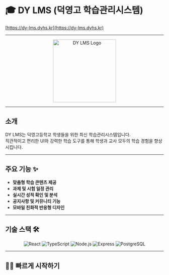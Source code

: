 # 🎓 DY LMS (덕영고 학습관리시스템)

[https://dy-lms.dyhs.kr](https://dy-lms.dyhs.kr)

---

<p align="center">
  <img src="https://dy-lms.dyhs.kr/static/assets/logo.png" alt="DY LMS Logo" width="200" />
</p>

---

## 소개

DY LMS는 덕영고등학교 학생들을 위한 최신 학습관리시스템입니다.  
직관적이고 편리한 UI와 강력한 학습 도구를 통해 학생과 교사 모두의 학습 경험을 향상시킵니다.

---

## 주요 기능 ✨

- **맞춤형 학습 콘텐츠 제공**  
- **과제 및 시험 일정 관리**  
- **실시간 성적 확인 및 분석**  
- **공지사항 및 커뮤니티 기능**  
- **모바일 친화적 반응형 디자인**

---

## 기술 스택 🛠️

<p align="center">
  <img src="https://img.shields.io/badge/React-61DAFB?style=for-the-badge&logo=react&logoColor=black" alt="React" />
  <img src="https://img.shields.io/badge/TypeScript-3178C6?style=for-the-badge&logo=typescript&logoColor=white" alt="TypeScript" />
  <img src="https://img.shields.io/badge/Node.js-339933?style=for-the-badge&logo=node.js&logoColor=white" alt="Node.js" />
  <img src="https://img.shields.io/badge/Express.js-000000?style=for-the-badge&logo=express&logoColor=white" alt="Express" />
  <img src="https://img.shields.io/badge/PostgreSQL-336791?style=for-the-badge&logo=postgresql&logoColor=white" alt="PostgreSQL" />
</p>

---

## 🏃‍♂️ 빠르게 시작하기


